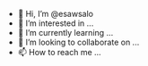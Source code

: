 - 👋 Hi, I’m @esawsalo
- 👀 I’m interested in ...
- 🌱 I’m currently learning ...
- 💞️ I’m looking to collaborate on ...
- 📫 How to reach me ...

<!---
esawsalo/esawsalo is a ✨ special ✨ repository because its `README.md` (this file) appears on your GitHub profile.
You can click the Preview link to take a look at your changes.
--->
